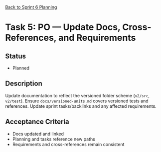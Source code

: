[Back to Sprint 6 Planning](./planning.md)

# Task 5: PO — Update Docs, Cross-References, and Requirements

## Status
- Planned

## Description
Update documentation to reflect the versioned folder scheme (`v2/src`, `v2/test`). Ensure `docs/versioned-units.md` covers versioned tests and references. Update sprint tasks/backlinks and any affected requirements.

## Acceptance Criteria
- Docs updated and linked
- Planning and tasks reference new paths
- Requirements and cross-references remain consistent
